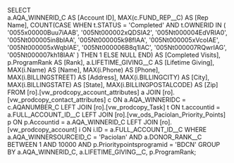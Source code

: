 SELECT  
    a.AQA_WINNERID_C AS [Account ID],
    MAX(c.FUND_REP__C) AS [Rep Name],
    COUNT(CASE WHEN t.STATUS = 'Completed' AND t.OWNERID IN (
        '0055x00000Buu7iAAB',
        '005Nt000002xQDSIA2',
        '005Nt000004EdVRIA0',
        '005Nt000005in8bIAA',
        '005Nt000005k98fIAA',
        '005Nt000005xVcoIAE',
        '005Nt000005xWqbIAE',
        '005Nt000006B8q1IAC',
        '005Nt000007RQwrIAG',
        '005Nt000007kh18IAA'
    ) THEN 1 ELSE NULL END) AS [Completed Visits], 
    p.ProgramRank AS [Rank], 
    a.LIFETIME_GIVING__C AS [Lifetime Giving],
    MAX(i.Name) AS [Name], 
    MAX(i.Phone) AS [Phone], 
    MAX(i.BILLINGSTREET) AS [Address], 
    MAX(i.BILLINGCITY) AS [City], 
    MAX(i.BILLINGSTATE) AS [State], 
    MAX(i.BILLINGPOSTALCODE) AS [Zip] 
FROM 
    [ro].[vw_prodcopy_account_attributes] a
JOIN 
    [ro].[vw_prodcopy_contact_attributes] c
ON 
    a.AQA_WINNERIDC = c.AQANUMBER_C
LEFT JOIN 
    [ro].[vw_prodcopy_Task] t
ON 
    t.accountid = a.FULL_ACCOUNT_ID__C
LEFT JOIN 
    [ro].[vw_ods_Paciolan_Priority_Points] p 
ON 
    p.Accountid = a.AQA_WINNERID_C
LEFT JOIN 
    [ro].[vw_prodcopy_account] i
ON 
   i.ID = a.FULL_ACCOUNT_ID__C
WHERE 
    a.AQA_WINNERSOURCEID_C = 'Paciolan' 
    AND a.DONOR_RANK__C BETWEEN 1 AND 10000
    AND p.Prioritypointsprogramid = 'BDCN' 
GROUP BY 
    a.AQA_WINNERID_C, 
    a.LIFETIME_GIVING__C, 
    p.ProgramRank;
